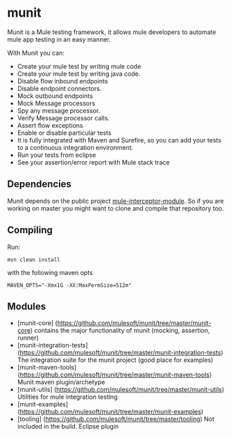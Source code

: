 munit
=====

Munit is a Mule testing framework, it allows mule developers to automate mule app testing in an easy manner.

With Munit you can:

* Create your mule test by writing mule code
* Create your mule test by writing java code.
* Disable flow inbound endpoints
* Disable endpoint connectors.
* Mock outbound endpoints
* Mock Message processors
* Spy any message processor.
* Verify Message processor calls.
* Assert flow exceptions
* Enable or disable particular tests
* It is fully integrated with Maven and Surefire, so you can add your tests to a continuous integration environment.
* Run your tests from eclipse
* See your assertion/error report with Mule stack trace

## Dependencies

Munit depends on the public project [mule-interceptor-module](https://github.com/mulesoft/mule-interceptor-module). So if
you are working on master you might want to clone and compile that repository too.

## Compiling

Run:

```console
mvn clean install
```

with the following maven opts

```console
MAVEN_OPTS="-Xmx1G -XX:MaxPermSize=512m"
```


## Modules

* [munit-core] (https://github.com/mulesoft/munit/tree/master/munit-core) contains the major functionality of munit (mocking, assertion, runner)
* [munit-integration-tests] (https://github.com/mulesoft/munit/tree/master/munit-integration-tests) The integration suite for the munit project (good place for examples)
* [munit-maven-tools] (https://github.com/mulesoft/munit/tree/master/munit-maven-tools) Munit maven plugin/archetype
* [munit-utils] (https://github.com/mulesoft/munit/tree/master/munit-utils) Utilities for mule integration testing
* [munit-examples] (https://github.com/mulesoft/munit/tree/master/munit-examples)
* [tooling] (https://github.com/mulesoft/munit/tree/master/tooling) Not included in the build. Eclipse plugin


